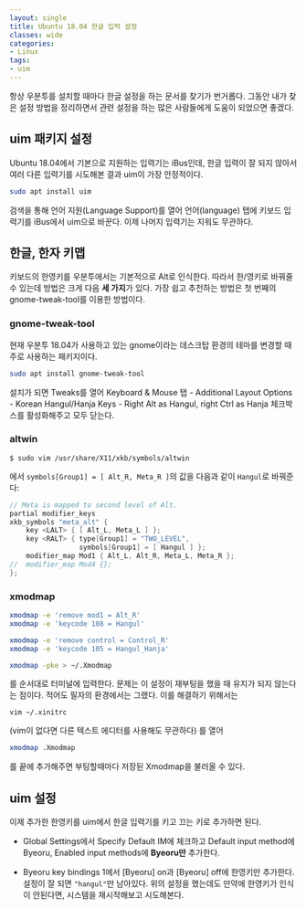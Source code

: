 ```yaml
---
layout: single
title: Ubuntu 18.04 한글 입력 설정
classes: wide
categories:
- Linux
tags:
- uim
---
```


항상 우분투를 설치할 때마다 한글 설정을 하는 문서를 찾기가 번거롭다. 그동안 내가 찾은 설정 방법을 정리하면서 관련 설정을 하는 많은 사람들에게 도움이 되었으면 좋겠다.

## uim 패키지 설정

Ubuntu 18.04에서 기본으로 지원하는 입력기는 iBus인데, 한글 입력이 잘 되지 않아서 여러 다른 입력기를 시도해본 결과 uim이 가장 안정적이다.
```bash
sudo apt install uim
```
검색을 통해 언어 지원(Language Support)를 열어 언어(language) 탭에 키보드 입력기를 iBus에서 uim으로 바꾼다. 이제 나머지 입력기는 지워도 무관하다.

## 한글, 한자 키맵
키보드의 한영키를 우분투에서는 기본적으로 Alt로 인식한다. 따라서 한/영키로 바꿔줄 수 있는데 방법은 크게 다음 **세 가지**가 있다. 가장 쉽고 추천하는 방법은 첫 번째의 gnome-tweak-tool를 이용한 방법이다.

### gnome-tweak-tool

현재 우분투 18.04가 사용하고 있는 gnome이라는 데스크탑 환경의 테마를 변경할 때 주로 사용하는 패키지이다.
```bash
sudo apt install gnome-tweak-tool
```
설치가 되면 Tweaks를 열어 Keyboard & Mouse 탭 - Additional Layout Options - Korean Hangul/Hanja Keys - Right Alt as Hangul, right Ctrl as Hanja 체크박스를 활성화해주고 모두 닫는다.

### altwin

```console
$ sudo vim /usr/share/X11/xkb/symbols/altwin
```

에서 `symbols[Group1] = [ Alt_R, Meta_R ]`의 값을 다음과 같이 `Hangul`로 바꿔준다:

```cs
// Meta is mapped to second level of Alt.
partial modifier_keys
xkb_symbols "meta_alt" {
    key <LALT> { [ Alt_L, Meta_L ] };
    key <RALT> { type[Group1] = "TWO_LEVEL",
                 symbols[Group1] = [ Hangul ] };
    modifier_map Mod1 { Alt_L, Alt_R, Meta_L, Meta_R };
//  modifier_map Mod4 {};
};
```



### xmodmap 
```bash
xmodmap -e 'remove mod1 = Alt_R'
xmodmap -e 'keycode 108 = Hangul'

xmodmap -e 'remove control = Control_R'
xmodmap -e 'keycode 105 = Hangul_Hanja'

xmodmap -pke > ~/.Xmodmap
```
를 순서대로 터미널에 입력한다. 문제는 이 설정이 재부팅을 했을 때 유지가 되지 않는다는 점이다. 적어도 필자의 환경에서는 그랬다. 이를 해결하기 위해서는
```console
vim ~/.xinitrc
```
(vim이 없다면 다른 텍스트 에디터를 사용해도 무관하다) 를 열어
```bash
xmodmap .Xmodmap
```

를 끝에 추가해주면 부팅할때마다 저장된 Xmodmap을 불러올 수 있다.



## uim 설정

이제 추가한 한영키를 uim에서 한글 입력기를 키고 끄는 키로 추가하면 된다.

* Global Settings에서 Specify Default IM에 체크하고 Default input method에 Byeoru, Enabled input methods에 **Byeoru만** 추가한다.

* Byeoru key bindings 1에서 [Byeoru] on과 [Byeoru] off에 한영키만 추가한다. 설정이 잘 되면 `"hangul"`만 남아있다.  위의 설정을 했는데도 만약에 한영키가 인식이 안된다면, 시스템을 재시작해보고 시도해본다.

